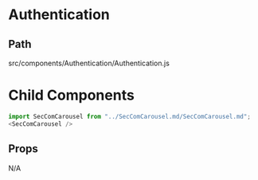 # Authentication

## Path
src/components/Authentication/Authentication.js

# Child Components

```js
import SecComCarousel from "../SecComCarousel.md/SecComCarousel.md";
<SecComCarousel />
```

## Props
N/A